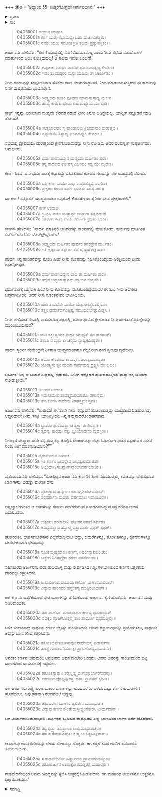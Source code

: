 +++
title = "ಅಧ್ಯಾಯ 55: ಉತ್ತರಗೋಗ್ರಹೇ ಕರ್ಣಾಪಯಾನಃ"
+++

<details><summary>ಪ್ರವೇಶ</summary>


।।   ಓಂ ಓಂ ನಮೋ ನಾರಾಯಣಾಯ।।   ಶ್ರೀ ವೇದವ್ಯಾಸಾಯ ನಮಃ ।।

ಶ್ರೀ ಕೃಷ್ಣದ್ವೈಪಾಯನ ವೇದವ್ಯಾಸ ವಿರಚಿತ  

**ಶ್ರೀ ಮಹಾಭಾರತ**

**ವಿರಾಟ ಪರ್ವ**

**ಗೋಹರಣ ಪರ್ವ**

**ಅಧ್ಯಾಯ 55**

</details>


<details><summary>ಸಾರ</summary>

ರಣರಂಗದಲ್ಲಿ ಎದುರಾದ ಕರ್ಣಾರ್ಜುನರ ಸಂವಾದ (1-14). ಅರ್ಜುನನ ಬಾಣದ ಹೊಡೆತದ ವೇದನೆಯನ್ನು ತಡೆಯಲಾರದೇ ಕರ್ಣನು ರಣದಿಂದ ಓಡಿ ಹೋದುದು (15-25).

</details>



> 04055001 ಅರ್ಜುನ ಉವಾಚ।  
04055001a ಕರ್ಣ ಯತ್ತೇ ಸಭಾಮಧ್ಯೇ ಬಹು ವಾಚಾ ವಿಕತ್ಥಿತಂ।  
04055001c ನ ಮೇ ಯುಧಿ ಸಮೋಽಸ್ತೀತಿ ತದಿದಂ ಪ್ರತ್ಯುಪಸ್ಥಿತಂ।।

ಅರ್ಜುನನು ಹೇಳಿದನು: “ಕರ್ಣ! ಯುದ್ಧದಲ್ಲಿ ನನಗೆ ಸರಿಸಮಾನರಿಲ್ಲ ಎಂದು ನೀನು ಸಭೆಯ ನಡುವೆ ಬಹಳ ಮಾತುಗಳಿಂದ ಜಂಬ ಕೊಚ್ಚಿದೆಯಲ್ಲ! ಆ ಕಾಲವು ಇದೋ ಬಂದಿದೆ!

> 04055002a ಅವೋಚಃ ಪರುಷಾ ವಾಚೋ ಧರ್ಮಮುತ್ಸೃಜ್ಯ ಕೇವಲಂ।  
04055002c ಇದಂ ತು ದುಷ್ಕರಂ ಮನ್ಯೇ ಯದಿದಂ ತೇ ಚಿಕೀರ್ಷಿತಂ।।

ನೀನು ಧರ್ಮವನ್ನು ಸಂಪೂರ್ಣವಾಗಿ ತೊರೆದು ಕಠಿಣ ಮಾತುಗಳನ್ನಾಡಿದೆ. ನೀನು ಮಾಡಬಯಸುತ್ತಿರುವ ಈ ಕಾರ್ಯವು ನಿನಗೆ ದುಷ್ಕರವೆಂದು ಭಾವಿಸುತ್ತೇನೆ.

> 04055003a ಯತ್ತ್ವಯಾ ಕಥಿತಂ ಪೂರ್ವಂ ಮಾಮನಾಸಾದ್ಯ ಕಿಂ ಚನ।  
04055003c ತದದ್ಯ ಕುರು ರಾಧೇಯ ಕುರುಮಧ್ಯೇ ಮಯಾ ಸಹ।।

ಕರ್ಣ! ನನ್ನನ್ನು ಎದುರಿಸುವ ಮುನ್ನವೇ ಕೌರವರ ನಡುವೆ ನೀನು ಏನೋ ಆಡಿದ್ದೆಯಲ್ಲ. ಅದನ್ನೀಗ ನನ್ನೊಡನೆ ಮಾಡಿ ತೋರಿಸು!

> 04055004a ಯತ್ಸಭಾಯಾಂ ಸ್ಮ ಪಾಂಚಾಲೀಂ ಕ್ಲಿಶ್ಯಮಾನಾಂ ದುರಾತ್ಮಭಿಃ।  
04055004c ದೃಷ್ಟವಾನಸಿ ತಸ್ಯಾದ್ಯ ಫಲಮಾಪ್ನುಹಿ ಕೇವಲಂ।।

ಸಭೆಯಲ್ಲಿ ದ್ರೌಪದಿಯು ದುರಾತ್ಮರಿಂದ ಕ್ಲೇಶಗೊಂಡಿದುದನ್ನು ನೀನು ನೋಡಿದೆ. ಅದರ ಫಲವನ್ನೀಗ ಸಂಪೂರ್ಣವಾಗಿ ಅನುಭವಿಸು.

> 04055005a ಧರ್ಮಪಾಶನಿಬದ್ಧೇನ ಯನ್ಮಯಾ ಮರ್ಷಿತಂ ಪುರಾ।  
04055005c ತಸ್ಯ ರಾಧೇಯ ಕೋಪಸ್ಯ ವಿಜಯಂ ಪಶ್ಯ ಮೇ ಮೃಧೇ।।

ಕರ್ಣ! ಹಿಂದೆ ನಾನು ಧರ್ಮಪಾಶಕ್ಕೆ ಕಟ್ಟುಬಿದ್ದು ಸಹಿಸಿಕೊಂಡ ಕೋಪದ ಗೆಲುವನ್ನು ಈಗ ಯುದ್ಧದಲ್ಲಿ ನೋಡು.

> 04055006a ಏಹಿ ಕರ್ಣ ಮಯಾ ಸಾರ್ಧಂ ಪ್ರತಿಪದ್ಯಸ್ವ ಸಂಗರಂ।  
04055006c ಪ್ರೇಕ್ಷಕಾಃ ಕುರವಃ ಸರ್ವೇ ಭವಂತು ಸಹಸೈನಿಕಾಃ।।

ಬಾ ಕರ್ಣ! ನನ್ನೊಡನೆ ಯುದ್ಧಮಾಡಲು ಒಪ್ಪಿಕೋ! ಕೌರವರೆಲ್ಲರೂ ಸೈನಿಕರ ಸಹಿತ ಪ್ರೇಕ್ಷಕರಾಗಲಿ.”

> 04055007 ಕರ್ಣ ಉವಾಚ।  
04055007a ಬ್ರವೀಷಿ ವಾಚಾ ಯತ್ಪಾರ್ಥ ಕರ್ಮಣಾ ತತ್ಸಮಾಚರ।  
04055007c ಅತಿಶೇತೇ ಹಿ ವೈ ವಾಚಂ ಕರ್ಮೇತಿ ಪ್ರಥಿತಂ ಭುವಿ।।

ಕರ್ಣನು ಹೇಳಿದನು: “ಪಾರ್ಥ! ಮಾತಿನಲ್ಲಿ ಆಡಿದುದನ್ನು ಕಾರ್ಯದಲ್ಲಿ ಮಾಡಿತೋರು. ಕಾರ್ಯವು ಮಾತಿಗಿಂತ ಮಿಗಿಲಾಗಿದುದೆಂದು ಲೋಕಪ್ರಸಿದ್ಧವಾಗಿದೆ.

> 04055008a ಯತ್ತ್ವಯಾ ಮರ್ಷಿತಂ ಪೂರ್ವಂ ತದಶಕ್ತೇನ ಮರ್ಷಿತಂ।  
04055008c ಇತಿ ಗೃಹ್ಣಾಮಿ ತತ್ಪಾರ್ಥ ತವ ದೃಷ್ಟ್ವಾಪರಾಕ್ರಮಂ।।

ಪಾರ್ಥ! ನಿನ್ನ ಹೇಡಿತನವನ್ನು ನೋಡಿ ಹಿಂದೆ ನೀನು ಕೋಪವನ್ನು ಸಹಿಸಿಕೊಂಡಿದ್ದುದು ಅಶಕ್ತಿಯಿಂದ ಎಂದು ನನಗನ್ನಿಸುತ್ತದೆ.

> 04055009a ಧರ್ಮಪಾಶನಿಬದ್ಧೇನ ಯದಿ ತೇ ಮರ್ಷಿತಂ ಪುರಾ।  
04055009c ತಥೈವ ಬದ್ಧಮಾತ್ಮಾನಮಬದ್ಧಮಿವ ಮನ್ಯಸೇ।।

ಧರ್ಮಪಾಶಕ್ಕೆ ಬದ್ಧನಾಗಿ ಹಿಂದೆ ನೀನು ಕೋಪವನ್ನು ಸಹಿಸಿಕೊಂಡಿದ್ದೆಯಾದರೆ ಈಗಲೂ ನೀನು ಅದೇರೀತಿ ಬದ್ಧನಾಗಿದ್ದೀಯೆ. ಆದರೆ ನೀನು ಸ್ವತಂತ್ರನೆಂದು ಭಾವಿಸಿದ್ದೀಯೆ.

> 04055010a ಯದಿ ತಾವದ್ವನೇ ವಾಸೋ ಯಥೋಕ್ತಶ್ಚರಿತಸ್ತ್ವಯಾ।  
04055010c ತತ್ತ್ವಂ ಧರ್ಮಾರ್ಥವಿತ್ಕ್ಲಿಷ್ಟಃ ಸಮಯಂ ಭೇತ್ತುಮಿಚ್ಛಸಿ।।

ನೀನು ಹೇಳಿದಂತೆ ವನದಲ್ಲಿ ವಾಸಮಾಡಿದ್ದ ಪಕ್ಷದಲ್ಲಿ, ಧರ್ಮಾರ್ಥವಿದ ಕ್ಲೇಶಪೀಡಿತ ನೀನು ಹೇಗೆತಾನೆ ಪ್ರತಿಜ್ಞೆಯನ್ನು ಮುರಿಯಬಯಸುವೆ?

> 04055011a ಯದಿ ಶಕ್ರಃ ಸ್ವಯಂ ಪಾರ್ಥ ಯುಧ್ಯತೇ ತವ ಕಾರಣಾತ್।  
04055011c ತಥಾಪಿ ನ ವ್ಯಥಾ ಕಾ ಚಿನ್ಮಮ ಸ್ಯಾದ್ವಿಕ್ರಮಿಷ್ಯತಃ।।

ಪಾರ್ಥ! ಸ್ವಯಂ ದೇವೇಂದ್ರನೇ ನಿನಗಾಗಿ ಯುದ್ಧಮಾಡಿದರೂ ಗೆಲ್ಲಲಿರುವ ನನಗೆ ಸ್ವಲ್ಪವೂ ವ್ಯಥೆಯಿಲ್ಲ.

> 04055012a ಅಯಂ ಕೌಂತೇಯ ಕಾಮಸ್ತೇ ನಚಿರಾತ್ಸಮುಪಸ್ಥಿತಃ।  
04055012c ಯೋತ್ಸ್ಯಸೇ ತ್ವಂ ಮಯಾ ಸಾರ್ಧಮದ್ಯ ದ್ರಕ್ಷ್ಯಸಿ ಮೇ ಬಲಂ।।

ಅರ್ಜುನ! ನಿನ್ನ ಈ ಬಯಕೆ ಶೀಘ್ರದಲ್ಲಿ ಈಡೇರಲಿ. ನೀನೀಗ ನನ್ನೊಡನೆ ಹೋರಾಡುತ್ತೀಯೆ ಮತ್ತು ನನ್ನ ಬಲವನ್ನು ನೋಡುತ್ತೀಯೆ.”

> 04055013 ಅರ್ಜುನ ಉವಾಚ।  
04055013a ಇದಾನೀಮೇವ ತಾವತ್ತ್ವಮಪಯಾತೋ ರಣಾನ್ಮಮ।  
04055013c ತೇನ ಜೀವಸಿ ರಾಧೇಯ ನಿಹತಸ್ತ್ವನುಜಸ್ತವ।।

ಅರ್ಜುನನು ಹೇಳಿದನು: “ರಾಧೇಯ! ಈಗತಾನೇ ನೀನು ನನ್ನೊಡನೆ ಹೋರಾಡುತ್ತಿದ್ದು ಯುದ್ಧದಿಂದ ಓಡಿಹೋಗಿದ್ದೆ. ಆದ್ದರಿಂದಲೇ ನೀನು ಇನ್ನೂ ಬದುಕಿದ್ದೀಯೆ. ನಿನ್ನ ತಮ್ಮನಾದರೋ ಹತನಾದನು.

> 04055014a ಭ್ರಾತರಂ ಘಾತಯಿತ್ವಾ ಚ ತ್ಯಕ್ತ್ವಾ ರಣಶಿರಶ್ಚ ಕಃ।  
04055014c ತ್ವದನ್ಯಃ ಪುರುಷಃ ಸತ್ಸು ಬ್ರೂಯಾದೇವಂ ವ್ಯವಸ್ಥಿತಃ।।

ನೀನಲ್ಲದೆ ಮತ್ತ್ಯಾರು ತಾನೇ ತನ್ನ ತಮ್ಮನನ್ನು ಕೊಲ್ಲಿಸಿ ರಣರಂಗವನ್ನು ಬಿಟ್ಟು ಓಡಿಹೋಗಿ ನಂತರ ಸತ್ಪುರುಷರ ನಡುವೆ ನಿಂತು ಹೀಗೆ ಮಾತನಾಡಿಯಾನು?””

> 04055015 ವೈಶಂಪಾಯನ ಉವಾಚ।  
04055015a ಇತಿ ಕರ್ಣಂ ಬ್ರುವನ್ನೇವ ಬೀಭತ್ಸುರಪರಾಜಿತಃ।   
04055015c ಅಭ್ಯಯಾದ್ವಿಸೃಜನ್ಬಾಣಾನ್ಕಾಯಾವರಣಭೇದಿನಃ।।

ವೈಶಂಪಾಯನನು ಹೇಳಿದನು: “ಸೋಲಿಲ್ಲದ ಅರ್ಜುನನು ಕರ್ಣನಿಗೆ ಹೀಗೆ ನುಡಿಯುತ್ತಲೇ, ಕವಚವನ್ನು ಭೇದಿಸುವಂತ ಬಾಣಗಳನ್ನು ಬಿಡುತ್ತಾ ಮುನ್ನುಗ್ಗಿದನು.

> 04055016a ಪ್ರತಿಜಗ್ರಾಹ ತಾನ್ಕರ್ಣಃ ಶರಾನಗ್ನಿಶಿಖೋಪಮಾನ್।  
04055016c ಶರವರ್ಷೇಣ ಮಹತಾ ವರ್ಷಮಾಣ ಇವಾಂಬುದಃ।।

ಅಗ್ನಿಜ್ವಾಲೆಗಳಂತಹ ಆ ಬಾಣಗಳನ್ನು ಕರ್ಣನು ಮಳೆಗರೆಯುವ ಮೋಡಗಳಂತಿದ್ದ ದೊಡ್ಡ ಶರವರ್ಷದಿಂದ ಎದುರಿಸಿದನು.

> 04055017a ಉತ್ಪೇತುಃ ಶರಜಾಲಾನಿ ಘೋರರೂಪಾಣಿ ಸರ್ವಶಃ।  
04055017c ಅವಿಧ್ಯದಶ್ವಾನ್ಬಾಹ್ವೋಶ್ಚ ಹಸ್ತಾವಾಪಂ ಪೃಥಕ್ ಪೃಥಕ್।।

ಘೋರರೂಪಿ ಬಾಣಸಮೂಹಗಳು ಎಲ್ಲೆಡೆಯಲ್ಲಿಯೂ ಬಿದ್ದು, ಕುದುರೆಗಳನ್ನೂ, ತೋಳುಗಳನ್ನೂ, ಕೈಗವಸುಗಳನ್ನೂ ಬೇರೆಬೇರೆಯಾಗಿ ಭೇದಿಸಿದವು.

> 04055018a ಸೋಽಮೃಷ್ಯಮಾಣಃ ಕರ್ಣಸ್ಯ ನಿಷಂಗಸ್ಯಾವಲಂಬನಂ।  
04055018c ಚಿಚ್ಛೇದ ನಿಶಿತಾಗ್ರೇಣ ಶರೇಣ ನತಪರ್ವಣಾ।।

ಸಹಿಸಲಾರದ ಅರ್ಜುನನು ಹರಿತ ತುದಿಯುಳ್ಳ ಮತ್ತು ನೇರ್ಪಡಿಸಿದ ಗಿಣ್ಣುಗಳ ಬಾಣದಿಂದ ಕರ್ಣನ ಬತ್ತಳಿಕೆಯ ದಾರವನ್ನು ಕತ್ತರಿಸಿದನು.

> 04055019a ಉಪಾಸಂಗಾದುಪಾದಾಯ ಕರ್ಣೋ ಬಾಣಾನಥಾಪರಾನ್।   
04055019c ವಿವ್ಯಾಧ ಪಾಂಡವಂ ಹಸ್ತೇ ತಸ್ಯ ಮುಷ್ಟಿರಶೀರ್ಯತ।।

ಆಗ ಕರ್ಣನು ಬತ್ತಳಿಕೆಯಿಂದ ಬೇರೆ ಬಾಣಗಳನ್ನು ತೆಗೆದುಕೊಂಡು ಅರ್ಜುನನ ಕೈಗೆ ಹೊಡೆದನು. ಅರ್ಜುನನ ಮುಷ್ಟಿ ಸಡಿಲವಾಯಿತು.

> 04055020a ತತಃ ಪಾರ್ಥೋ ಮಹಾಬಾಹುಃ ಕರ್ಣಸ್ಯ ಧನುರಚ್ಛಿನತ್।  
04055020c ಸ ಶಕ್ತಿಂ ಪ್ರಾಹಿಣೋತ್ತಸ್ಮೈ ತಾಂ ಪಾರ್ಥೋ ವ್ಯಧಮಚ್ಚರೈಃ।।

ಬಳಿಕ ಮಹಾಬಾಹು ಪಾರ್ಥನು ಕರ್ಣನ ಬಿಲ್ಲನ್ನು ತುಂಡರಿಸಿದನು. ಅವನು ಶಕ್ತ್ಯಾಯುಧವನ್ನು ಪ್ರಯೋಗಿಸಲು, ಪಾರ್ಥನು ಅದನ್ನು ಬಾಣಗಳಿಂದ ಕತ್ತರಿಸಿದನು.

> 04055021a ತತೋಽಭಿಪೇತುರ್ಬಹವೋ ರಾಧೇಯಸ್ಯ ಪದಾನುಗಾಃ।  
04055021c ತಾಂಶ್ಚ ಗಾಂಡೀವನಿರ್ಮುಕ್ತೈಃ ಪ್ರಾಹಿಣೋದ್ಯಮಸಾದನಂ।।

ಅನಂತರ ಕರ್ಣನ ಬಹುಮಂದಿ ಅನುಚರರು ಅವನ ಮೇಲೇರಿ ಬಂದರು. ಅವನು ಅವರನ್ನು ಗಾಂಡೀವದಿಂದ ಬಿಟ್ಟ ಬಾಣಗಳಿಂದ ಯಮಸದನಕ್ಕೆ ಅಟ್ಟಿದನು.

> 04055022a ತತೋಽಸ್ಯಾಶ್ವಾಂ ಶರೈಸ್ತೀಕ್ಷ್ಣೈರ್ಬೀಭತ್ಸುರ್ಭಾರಸಾಧನೈಃ।   
04055022c ಆಕರ್ಣಮುಕ್ತೈರಭ್ಯಘ್ನಂಸ್ತೇ ಹತಾಃ ಪ್ರಾಪತನ್ ಭುವಿ।।

ಆಗ ಅರ್ಜುನನು ತೀಕ್ಷ್ಣ ಪರಿಣಾಮಕಾರಿ ಬಾಣಗಳನ್ನು ಕಿವಿಯವರೆಗೂ ಎಳೆದು ಬಿಟ್ಟು ಕರ್ಣನ ಕುದುರೆಗಳಿಗೆ ಹೊಡೆಯಲು, ಅವು ಹತವಾಗಿ ನೆಲದಮೇಲೆ ಬಿದ್ದವು.

> 04055023a ಅಥಾಪರೇಣ ಬಾಣೇನ ಜ್ವಲಿತೇನ ಮಹಾಭುಜಃ।  
04055023c ವಿವ್ಯಾಧ ಕರ್ಣಂ ಕೌಂತೇಯಸ್ತೀಕ್ಷ್ಣೇನೋರಸಿ ವೀರ್ಯವಾನ್।।

ಆಗ ವೀರ್ಯಶಾಲಿ ಮಹಾಭುಜ ಅರ್ಜುನನು ಜ್ವಲಿಸುವ ಮತ್ತೊಂದು ತೀಕ್ಷ್ಣ ಬಾಣದಿಂದ ಕರ್ಣನ ಎದೆಗೆ ಹೊಡೆದನು.

> 04055024a ತಸ್ಯ ಭಿತ್ತ್ವಾ ತನುತ್ರಾಣಂ ಕಾಯಮಭ್ಯಪತಚ್ಚರಃ।  
04055024c ತತಃ ಸ ತಮಸಾವಿಷ್ಟೋ ನ ಸ್ಮ ಕಿಂ ಚಿತ್ಪ್ರಜಜ್ಞಿವಾನ್।।

ಆ ಬಾಣವು ಅವನ ಕವಚವನ್ನು ಭೇದಿಸಿ ಶರೀರವನ್ನು ಹೊಕ್ಕಿತು. ಆಗ ಕತ್ತಲೆ ಕವಿದ ಅವನಿಗೆ ಏನೊಂದೂ ತಿಳಿಯದಾಯಿತು.

> 04055025a ಸ ಗಾಢವೇದನೋ ಹಿತ್ವಾ ರಣಂ ಪ್ರಾಯಾದುದಮ್ಮುಖಃ।   
04055025c ತತೋಽರ್ಜುನ ಉಪಾಕ್ರೋಶದುತ್ತರಶ್ಚ ಮಹಾರಥಃ।।

ಗಾಢವೇದನೆಯಿಂದ ಅವನು ಯುದ್ಧವನ್ನು ತ್ಯಜಿಸಿ ಉತ್ತರಕ್ಕೆ ಓಡಿಹೋದನು. ಆಗ ಮಹಾರಥ ಅರ್ಜುನನೂ ಉತ್ತರನೂ ಧಿಕ್ಕಾರಹಾಕಿದರು.”


<details><summary>ಸಮಾಪ್ತಿ</summary>


ಇತಿ ಶ್ರೀ ಮಹಾಭಾರತೇ ವಿರಾಟ ಪರ್ವಣಿ ಗೋಹರಣ ಪರ್ವಣಿ ಉತ್ತರಗೋಗ್ರಹೇ ಕರ್ಣಾಪಯಾನೇ ಪಂಚಪಂಚಾಶತ್ತಮೋಽಧ್ಯಾಯಃ।  
ಇದು ಶ್ರೀ ಮಹಾಭಾರತದಲ್ಲಿ ವಿರಾಟ ಪರ್ವದಲ್ಲಿ ಗೋಹರಣ ಪರ್ವದಲ್ಲಿ ಉತ್ತರಗೋಗ್ರಹದಲ್ಲಿ ಕರ್ಣಾಪಯಾನದಲ್ಲಿ ಐವತ್ತೈದನೆಯ ಅಧ್ಯಾಯವು.


</details>
